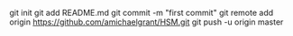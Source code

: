 
git init
git add README.md
git commit -m "first commit"
git remote add origin https://github.com/amichaelgrant/HSM.git
git push -u origin master
